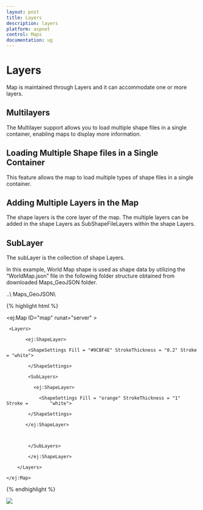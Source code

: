 ```yaml
---
layout: post
title: Layers
description: layers
platform: aspnet
control: Maps
documentation: ug
---
```


# Layers

Map is maintained through Layers and it can accommodate one or more layers.

## Multilayers

The Multilayer support allows you to load multiple shape files in a single container, enabling maps to display more information.

## Loading Multiple Shape files in a Single Container

This feature allows the map to load multiple types of shape files in a single container.

## Adding Multiple Layers in the Map 

The shape layers is the core layer of the map. The multiple layers can be added in the shape Layers as SubShapeFileLayers within the shape Layers.

## SubLayer

The subLayer is the collection of shape Layers. 

In this example, World Map shape is used as shape data by utilizing the “WorldMap.json” file in the following folder structure obtained from downloaded Maps_GeoJSON folder.

..\ Maps_GeoJSON\



{% highlight html %}


  <ej:Map ID="map" runat="server" >

     <Layers>                

           <ej:ShapeLayer>

            <ShapeSettings Fill = "#9CBF4E" StrokeThickness = "0.2" Stroke = "white">

            </ShapeSettings> 

            <SubLayers>

              <ej:ShapeLayer>

                <ShapeSettings Fill = "orange" StrokeThickness = "1" Stroke =        "white">

            </ShapeSettings>

           </ej:ShapeLayer>



            </SubLayers>         

            </ej:ShapeLayer>

        </Layers>

    </ej:Map>





{% endhighlight %}



![](Layers_images/Layers_img1.png)



